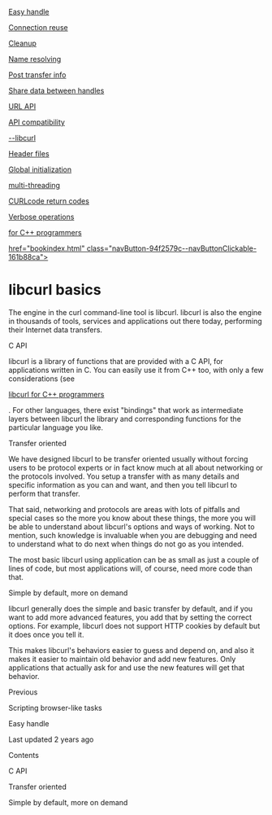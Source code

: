 <a href="libcurl/easyhandle.html" class="navButton-94f2579c--pageItemWithChildrenNested-2c5d8183--navButtonClickable-161b88ca">

<span class="text-4505230f--UIH300-2063425d--textContentFamily-49a318e1--navButtonLabel-14a4968f">Easy handle</span>

</a>

<a href="libcurl/connectionreuse.html" class="navButton-94f2579c--pageItemWithChildrenNested-2c5d8183--navButtonClickable-161b88ca">

<span class="text-4505230f--UIH300-2063425d--textContentFamily-49a318e1--navButtonLabel-14a4968f">Connection reuse</span>

</a>

<a href="libcurl/cleanup.html" class="navButton-94f2579c--pageItemWithChildrenNested-2c5d8183--navButtonClickable-161b88ca">

<span class="text-4505230f--UIH300-2063425d--textContentFamily-49a318e1--navButtonLabel-14a4968f">Cleanup</span>

</a>

<a href="libcurl/names.html" class="navButton-94f2579c--pageItemWithChildrenNested-2c5d8183--navButtonClickable-161b88ca">

<span class="text-4505230f--UIH300-2063425d--textContentFamily-49a318e1--navButtonLabel-14a4968f">Name resolving</span>

</a>

<a href="libcurl/proxies.html" class="navButton-94f2579c--pageItemWithChildrenNested-2c5d8183--navButtonClickable-161b88ca">

</a>

<a href="libcurl/getinfo.html" class="navButton-94f2579c--pageItemWithChildrenNested-2c5d8183--navButtonClickable-161b88ca">

<span class="text-4505230f--UIH300-2063425d--textContentFamily-49a318e1--navButtonLabel-14a4968f">Post transfer info</span>

</a>

<a href="libcurl/sharing.html" class="navButton-94f2579c--pageItemWithChildrenNested-2c5d8183--navButtonClickable-161b88ca">

<span class="text-4505230f--UIH300-2063425d--textContentFamily-49a318e1--navButtonLabel-14a4968f">Share data between handles</span>

</a>

<a href="libcurl/url.html" class="navButton-94f2579c--pageItemWithChildrenNested-2c5d8183--navButtonClickable-161b88ca">

<span class="text-4505230f--UIH300-2063425d--textContentFamily-49a318e1--navButtonLabel-14a4968f">URL API</span>

</a>

<a href="libcurl/api.html" class="navButton-94f2579c--pageItemWithChildrenNested-2c5d8183--navButtonClickable-161b88ca">

<span class="text-4505230f--UIH300-2063425d--textContentFamily-49a318e1--navButtonLabel-14a4968f">API compatibility</span>

</a>

<a href="libcurl/libcurl.html" class="navButton-94f2579c--pageItemWithChildrenNested-2c5d8183--navButtonClickable-161b88ca">

<span class="text-4505230f--UIH300-2063425d--textContentFamily-49a318e1--navButtonLabel-14a4968f">--libcurl</span>

</a>

<a href="libcurl/headers.html" class="navButton-94f2579c--pageItemWithChildrenNested-2c5d8183--navButtonClickable-161b88ca">

<span class="text-4505230f--UIH300-2063425d--textContentFamily-49a318e1--navButtonLabel-14a4968f">Header files</span>

</a>

<a href="libcurl/globalinit.html" class="navButton-94f2579c--pageItemWithChildrenNested-2c5d8183--navButtonClickable-161b88ca">

<span class="text-4505230f--UIH300-2063425d--textContentFamily-49a318e1--navButtonLabel-14a4968f">Global initialization</span>

</a>

<a href="libcurl/threading.html" class="navButton-94f2579c--pageItemWithChildrenNested-2c5d8183--navButtonClickable-161b88ca">

<span class="text-4505230f--UIH300-2063425d--textContentFamily-49a318e1--navButtonLabel-14a4968f">multi-threading</span>

</a>

<a href="libcurl/curlcode.html" class="navButton-94f2579c--pageItemWithChildrenNested-2c5d8183--navButtonClickable-161b88ca">

<span class="text-4505230f--UIH300-2063425d--textContentFamily-49a318e1--navButtonLabel-14a4968f">CURLcode return codes</span>

</a>

<a href="libcurl/verbose.html" class="navButton-94f2579c--pageItemWithChildrenNested-2c5d8183--navButtonClickable-161b88ca">

<span class="text-4505230f--UIH300-2063425d--textContentFamily-49a318e1--navButtonLabel-14a4968f">Verbose operations</span>

</a>

<a href="libcurl/cplusplus.html" class="navButton-94f2579c--pageItemWithChildrenNested-2c5d8183--navButtonClickable-161b88ca">

<span class="text-4505230f--UIH300-2063425d--textContentFamily-49a318e1--navButtonLabel-14a4968f">for C++ programmers</span>

</a>

<a href="bindings.html" class="navButton-94f2579c--navButtonClickable-161b88ca">href="bookindex.html" class="navButton-94f2579c--navButtonClickable-161b88ca">

</a>

# <span class="text-4505230f--DisplayH900-bfb998fa--textContentFamily-49a318e1">libcurl basics</span>

<span class="text-4505230f--UIH300-2063425d--textUIFamily-5ebd8e40--text-8ee2c8b2">

</span>

<span class="text-4505230f--UIH300-2063425d--textUIFamily-5ebd8e40--text-8ee2c8b2">

</span>

<span class="text-4505230f--TextH400-3033861f--textContentFamily-49a318e1">

<span data-key="68516153e552423ca872a3e25428748f">

<span data-offset-key="68516153e552423ca872a3e25428748f:0">The engine in the curl command-line tool is libcurl. libcurl is also the engine in thousands of tools, services and applications out there today, performing their Internet data transfers.</span>

</span>

</span>

<span class="text-4505230f--HeadingH700-04e1a2a3--textContentFamily-49a318e1">

<span data-key="37bfd026617f40189d537691ef8d6762">

<span data-offset-key="37bfd026617f40189d537691ef8d6762:0">C API</span>

</span>

</span>

<span class="text-4505230f--TextH400-3033861f--textContentFamily-49a318e1">

<span data-key="7b615659718c4377b073bfa2b8b1cadf">

<span data-offset-key="7b615659718c4377b073bfa2b8b1cadf:0">libcurl is a library of functions that are provided with a C API, for applications written in C. You can easily use it from C++ too, with only a few considerations (see </span>

</span>

<a href="libcurl/cplusplus.html" class="link-a079aa82--primary-53a25e66--link-faf6c434">

<span data-key="9efd9a4614c44b2f900c2f6df2f9cce4">

<span data-offset-key="9efd9a4614c44b2f900c2f6df2f9cce4:0">libcurl for C++ programmers</span>

</span>

</a>

<span data-key="3ec9830fe4e347eba50a7b2c12312aa2">

<span data-offset-key="3ec9830fe4e347eba50a7b2c12312aa2:0">. For other languages, there exist "bindings" that work as intermediate layers between libcurl the library and corresponding functions for the particular language you like.</span>

</span>

</span>

<span class="text-4505230f--HeadingH700-04e1a2a3--textContentFamily-49a318e1">

<span data-key="f5619652d251461299cdb98b158fedd4">

<span data-offset-key="f5619652d251461299cdb98b158fedd4:0">Transfer oriented</span>

</span>

</span>

<span class="text-4505230f--TextH400-3033861f--textContentFamily-49a318e1">

<span data-key="14f0c97fb41d417480d34fe7e6c80e45">

<span data-offset-key="14f0c97fb41d417480d34fe7e6c80e45:0">We have designed libcurl to be transfer oriented usually without forcing users to be protocol experts or in fact know much at all about networking or the protocols involved. You setup a transfer with as many details and specific information as you can and want, and then you tell libcurl to perform that transfer.</span>

</span>

</span>

<span class="text-4505230f--TextH400-3033861f--textContentFamily-49a318e1">

<span data-key="e44f7f30d6b04ba9b2e1194d4cda848b">

<span data-offset-key="e44f7f30d6b04ba9b2e1194d4cda848b:0">That said, networking and protocols are areas with lots of pitfalls and special cases so the more you know about these things, the more you will be able to understand about libcurl's options and ways of working. Not to mention, such knowledge is invaluable when you are debugging and need to understand what to do next when things do not go as you intended.</span>

</span>

</span>

<span class="text-4505230f--TextH400-3033861f--textContentFamily-49a318e1">

<span data-key="e2b96bdf1cfa41b097834e437363e0e0">

<span data-offset-key="e2b96bdf1cfa41b097834e437363e0e0:0">The most basic libcurl using application can be as small as just a couple of lines of code, but most applications will, of course, need more code than that.</span>

</span>

</span>

<span class="text-4505230f--HeadingH700-04e1a2a3--textContentFamily-49a318e1">

<span data-key="7c7b1941e2934fcda69d8ce7be4ae4dd">

<span data-offset-key="7c7b1941e2934fcda69d8ce7be4ae4dd:0">Simple by default, more on demand</span>

</span>

</span>

<span class="text-4505230f--TextH400-3033861f--textContentFamily-49a318e1">

<span data-key="abb79422113f46d88889960269e207b6">

<span data-offset-key="abb79422113f46d88889960269e207b6:0">libcurl generally does the simple and basic transfer by default, and if you want to add more advanced features, you add that by setting the correct options. For example, libcurl does not support HTTP cookies by default but it does once you tell it.</span>

</span>

</span>

<span class="text-4505230f--TextH400-3033861f--textContentFamily-49a318e1">

<span data-key="304491cec21d49e2aedbb9acc3aea5e3">

<span data-offset-key="304491cec21d49e2aedbb9acc3aea5e3:0">This makes libcurl's behaviors easier to guess and depend on, and also it makes it easier to maintain old behavior and add new features. Only applications that actually ask for and use the new features will get that behavior.</span>

</span>

</span>

<a href="http/browserlike.html" class="reset-3c756112--card-6570f064--whiteCard-fff091a4--cardPrevious-56a5e674">

</a>

<span class="text-4505230f--TextH200-a3425406--textContentFamily-49a318e1">Previous</span>

<span class="text-4505230f--UIH400-4e41e82a--textContentFamily-49a318e1">Scripting browser-like tasks</span>

<a href="libcurl/easyhandle.html" class="reset-3c756112--card-6570f064--whiteCard-fff091a4--cardNext-19241c42">

</a>

<span class="text-4505230f--UIH400-4e41e82a--textContentFamily-49a318e1">Easy handle</span>

<span class="text-4505230f--TextH200-a3425406--textContentFamily-49a318e1">Last updated 2 years ago</span>

<span class="text-4505230f--InfoH100-1e92e1d1--textContentFamily-49a318e1">Contents</span>

<a href="libcurl.html#c-api" class="reset-3c756112--menuItem-aa02f6ec--menuItemLight-757d5235--menuItemInline-173bdf97--pageTocItem-f4427024">

</a>

<span class="text-4505230f--UIH300-2063425d--textContentFamily-49a318e1">

<span class="text-4505230f--UIH200-50ead35f--textContentFamily-49a318e1">C API</span>

</span>

<a href="libcurl.html#transfer-oriented" class="reset-3c756112--menuItem-aa02f6ec--menuItemLight-757d5235--menuItemInline-173bdf97--pageTocItem-f4427024">

</a>

<span class="text-4505230f--UIH300-2063425d--textContentFamily-49a318e1">

<span class="text-4505230f--UIH200-50ead35f--textContentFamily-49a318e1">Transfer oriented</span>

</span>

<a href="libcurl.html#simple-by-default-more-on-demand" class="reset-3c756112--menuItem-aa02f6ec--menuItemLight-757d5235--menuItemInline-173bdf97--pageTocItem-f4427024">

</a>

<span class="text-4505230f--UIH300-2063425d--textContentFamily-49a318e1">

<span class="text-4505230f--UIH200-50ead35f--textContentFamily-49a318e1">Simple by default, more on demand</span>

</span>
